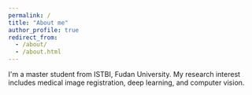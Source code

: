 ```yaml
---
permalink: /
title: "About me"
author_profile: true
redirect_from: 
  - /about/
  - /about.html
---
```


I'm a master student from ISTBI, Fudan University. My research interest includes medical image registration, deep learning, and computer vision.

